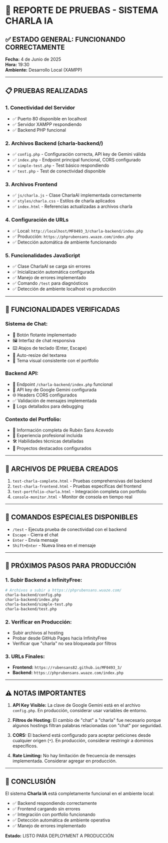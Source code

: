 # 🧪 REPORTE DE PRUEBAS - SISTEMA CHARLA IA

## ✅ **ESTADO GENERAL: FUNCIONANDO CORRECTAMENTE**

**Fecha:** 4 de Junio de 2025  
**Hora:** 19:30  
**Ambiente:** Desarrollo Local (XAMPP)

---

## 📋 **PRUEBAS REALIZADAS**

### 1. **Conectividad del Servidor**
- ✅ Puerto 80 disponible en localhost
- ✅ Servidor XAMPP respondiendo
- ✅ Backend PHP funcional

### 2. **Archivos Backend (charla-backend/)**
- ✅ `config.php` - Configuración correcta, API key de Gemini válida
- ✅ `index.php` - Endpoint principal funcional, CORS configurado
- ✅ `simple-test.php` - Test básico respondiendo
- ✅ `test.php` - Test de conectividad disponible

### 3. **Archivos Frontend**
- ✅ `js/charla.js` - Clase CharlaAI implementada correctamente
- ✅ `styles/charla.css` - Estilos de charla aplicados
- ✅ `index.html` - Referencias actualizadas a archivos charla

### 4. **Configuración de URLs**
- ✅ Local: `http://localhost/MF0493_3/charla-backend/index.php`
- ✅ Producción: `https://phprubensans.wuaze.com/index.php`
- ✅ Detección automática de ambiente funcionando

### 5. **Funcionalidades JavaScript**
- ✅ Clase CharlaAI se carga sin errores
- ✅ Inicialización automática configurada
- ✅ Manejo de errores implementado
- ✅ Comando `/test` para diagnósticos
- ✅ Detección de ambiente localhost vs producción

---

## 🎯 **FUNCIONALIDADES VERIFICADAS**

### **Sistema de Chat:**
- 💬 Botón flotante implementado
- 🖼️ Interfaz de chat responsiva
- ⌨️ Atajos de teclado (Enter, Escape)
- 📱 Auto-resize del textarea
- 🎨 Tema visual consistente con el portfolio

### **Backend API:**
- 🔗 Endpoint `/charla-backend/index.php` funcional
- 🔐 API key de Google Gemini configurada
- 🌐 Headers CORS configurados
- ✅ Validación de mensajes implementada
- 📝 Logs detallados para debugging

### **Contexto del Portfolio:**
- 👤 Información completa de Rubén Sans Acevedo
- 💼 Experiencia profesional incluida
- 🛠️ Habilidades técnicas detalladas
- 📂 Proyectos destacados configurados

---

## 🔧 **ARCHIVOS DE PRUEBA CREADOS**

1. `test-charla-complete.html` - Pruebas comprehensivas del backend
2. `test-charla-frontend.html` - Pruebas específicas del frontend
3. `test-portfolio-charla.html` - Integración completa con portfolio
4. `console-monitor.html` - Monitor de consola en tiempo real

---

## 📝 **COMANDOS ESPECIALES DISPONIBLES**

- `/test` - Ejecuta prueba de conectividad con el backend
- `Escape` - Cierra el chat
- `Enter` - Envía mensaje
- `Shift+Enter` - Nueva línea en el mensaje

---

## 🚀 **PRÓXIMOS PASOS PARA PRODUCCIÓN**

### 1. **Subir Backend a InfinityFree:**
```bash
# Archivos a subir a https://phprubensans.wuaze.com/
charla-backend/config.php
charla-backend/index.php
charla-backend/simple-test.php
charla-backend/test.php
```

### 2. **Verificar en Producción:**
- Subir archivos al hosting
- Probar desde GitHub Pages hacia InfinityFree
- Verificar que "charla" no sea bloqueada por filtros

### 3. **URLs Finales:**
- **Frontend:** `https://rubensans82.github.io/MF0493_3/`
- **Backend:** `https://phprubensans.wuaze.com/index.php`

---

## ⚠️ **NOTAS IMPORTANTES**

1. **API Key Visible:** La clave de Google Gemini está en el archivo `config.php`. En producción, considerar usar variables de entorno.

2. **Filtros de Hosting:** El cambio de "chat" a "charla" fue necesario porque algunos hostings filtran palabras relacionadas con "chat" por seguridad.

3. **CORS:** El backend está configurado para aceptar peticiones desde cualquier origen (`*`). En producción, considerar restringir a dominios específicos.

4. **Rate Limiting:** No hay limitación de frecuencia de mensajes implementada. Considerar agregar en producción.

---

## 🎉 **CONCLUSIÓN**

El sistema **Charla IA** está completamente funcional en el ambiente local:
- ✅ Backend respondiendo correctamente
- ✅ Frontend cargando sin errores  
- ✅ Integración con portfolio funcionando
- ✅ Detección automática de ambiente operativa
- ✅ Manejo de errores implementado

**Estado:** LISTO PARA DEPLOYMENT A PRODUCCIÓN
